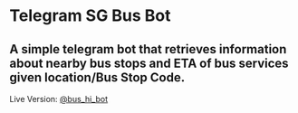 # Telegram SG Bus Bot 
## A simple telegram bot that retrieves information about nearby bus stops and ETA of bus services given location/Bus Stop Code.

Live Version: [@bus_hi_bot](https://telegram.me/bus_hi_bot)





